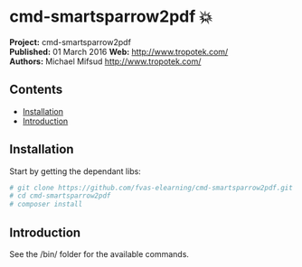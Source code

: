 # cmd-smartsparrow2pdf :boom: 

__Project:__ cmd-smartsparrow2pdf  
__Published:__ 01 March 2016 
__Web:__ <http://www.tropotek.com/>  
__Authors:__ Michael Mifsud <http://www.tropotek.com/>  


## Contents

- [Installation](#installation)
- [Introduction](#introduction)


## Installation

Start by getting the dependant libs:
```bash
# git clone https://github.com/fvas-elearning/cmd-smartsparrow2pdf.git
# cd cmd-smartsparrow2pdf
# composer install
```


## Introduction

See the /bin/ folder for the available commands.






